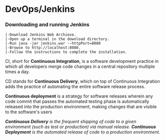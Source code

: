 # DevOps/Jenkins

### Downloading and running Jenkins
    |-Download Jenkins Web Archieve.
    |-Open up a terminal in the download directory.
    |-Run java -jar jenkins.war --httpPort=8080
    |-Browse to http://localhost:8080.
    |-Follow the instructions to complete the installation.
    
CI, short for **Continuous Integration**, is a software development practice in which all developers merge code changes in a central repository multiple times a day. 

CD stands for **Continuous Delivery**, which on top of Continuous Integration adds the practice of automating the entire software release process.

**Continuous deployment** is a strategy for software releases wherein any code commit that passes the automated testing phase is automatically released into the production environment, making changes that are visible to the software's users

***Continuous Delivery** is the frequent shipping of code to a given environment (such as test or production) via manual release. **Continuous Deployment** is the automated release of code to a production environment.*
